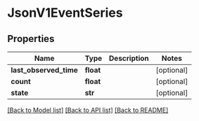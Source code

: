 # JsonV1EventSeries


## Properties
Name | Type | Description | Notes
------------ | ------------- | ------------- | -------------
**last_observed_time** | **float** |  | [optional] 
**count** | **float** |  | [optional] 
**state** | **str** |  | [optional] 

[[Back to Model list]](../README.md#documentation-for-models) [[Back to API list]](../README.md#documentation-for-api-endpoints) [[Back to README]](../README.md)


